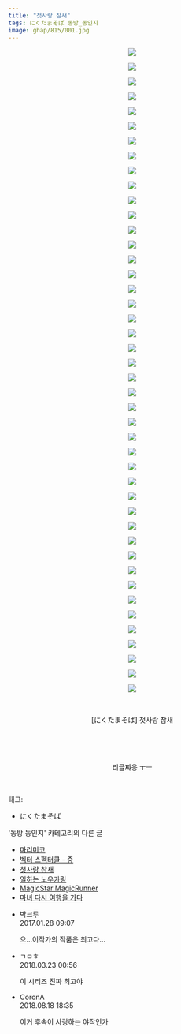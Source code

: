 ```yaml
---
title: "첫사랑 참새"
tags: にくたまそば 동방_동인지
image: ghap/815/001.jpg
---
```

<div class="article">
<p style="text-align: center; clear: none; float: none;"><img src="{{ site.nasurl }}/ghap/815/001.jpg"/></p>
<p style="text-align: center; clear: none; float: none;"><img src="{{ site.nasurl }}/ghap/815/002.jpg"/></p>
<p style="text-align: center; clear: none; float: none;"><img src="{{ site.nasurl }}/ghap/815/003.jpg"/></p>
<p style="text-align: center; clear: none; float: none;"><img src="{{ site.nasurl }}/ghap/815/004.jpg"/></p>
<p style="text-align: center; clear: none; float: none;"><img src="{{ site.nasurl }}/ghap/815/005.jpg"/></p>
<p style="text-align: center; clear: none; float: none;"><img src="{{ site.nasurl }}/ghap/815/006.jpg"/></p>
<p style="text-align: center; clear: none; float: none;"><img src="{{ site.nasurl }}/ghap/815/007.jpg"/></p>
<p style="text-align: center; clear: none; float: none;"><img src="{{ site.nasurl }}/ghap/815/008.jpg"/></p>
<p style="text-align: center; clear: none; float: none;"><img src="{{ site.nasurl }}/ghap/815/009.jpg"/></p>
<p style="text-align: center; clear: none; float: none;"><img src="{{ site.nasurl }}/ghap/815/010.jpg"/></p>
<p style="text-align: center; clear: none; float: none;"><img src="{{ site.nasurl }}/ghap/815/011.jpg"/></p>
<p style="text-align: center; clear: none; float: none;"><img src="{{ site.nasurl }}/ghap/815/012.jpg"/></p>
<p style="text-align: center; clear: none; float: none;"><img src="{{ site.nasurl }}/ghap/815/013.jpg"/></p>
<p style="text-align: center; clear: none; float: none;"><img src="{{ site.nasurl }}/ghap/815/014.jpg"/></p>
<p style="text-align: center; clear: none; float: none;"><img src="{{ site.nasurl }}/ghap/815/015.jpg"/></p>
<p style="text-align: center; clear: none; float: none;"><img src="{{ site.nasurl }}/ghap/815/016.jpg"/></p>
<p style="text-align: center; clear: none; float: none;"><img src="{{ site.nasurl }}/ghap/815/017.jpg"/></p>
<p style="text-align: center; clear: none; float: none;"><img src="{{ site.nasurl }}/ghap/815/018.jpg"/></p>
<p style="text-align: center; clear: none; float: none;"><img src="{{ site.nasurl }}/ghap/815/019.jpg"/></p>
<p style="text-align: center; clear: none; float: none;"><img src="{{ site.nasurl }}/ghap/815/020.jpg"/></p>
<p style="text-align: center; clear: none; float: none;"><img src="{{ site.nasurl }}/ghap/815/021.jpg"/></p>
<p style="text-align: center; clear: none; float: none;"><img src="{{ site.nasurl }}/ghap/815/022.jpg"/></p>
<p style="text-align: center; clear: none; float: none;"><img src="{{ site.nasurl }}/ghap/815/023.jpg"/></p>
<p style="text-align: center; clear: none; float: none;"><img src="{{ site.nasurl }}/ghap/815/024.jpg"/></p>
<p style="text-align: center; clear: none; float: none;"><img src="{{ site.nasurl }}/ghap/815/025.jpg"/></p>
<p style="text-align: center; clear: none; float: none;"><img src="{{ site.nasurl }}/ghap/815/026.jpg"/></p>
<p style="text-align: center; clear: none; float: none;"><img src="{{ site.nasurl }}/ghap/815/027.jpg"/></p>
<p style="text-align: center; clear: none; float: none;"><img src="{{ site.nasurl }}/ghap/815/028.jpg"/></p>
<p style="text-align: center; clear: none; float: none;"><img src="{{ site.nasurl }}/ghap/815/029.jpg"/></p>
<p style="text-align: center; clear: none; float: none;"><img src="{{ site.nasurl }}/ghap/815/030.jpg"/></p>
<p style="text-align: center; clear: none; float: none;"><img src="{{ site.nasurl }}/ghap/815/031.jpg"/></p>
<p style="text-align: center; clear: none; float: none;"><img src="{{ site.nasurl }}/ghap/815/032.jpg"/></p>
<p style="text-align: center; clear: none; float: none;"><img src="{{ site.nasurl }}/ghap/815/033.jpg"/></p>
<p style="text-align: center; clear: none; float: none;"><img src="{{ site.nasurl }}/ghap/815/034.jpg"/></p>
<p style="text-align: center; clear: none; float: none;"><img src="{{ site.nasurl }}/ghap/815/035.jpg"/></p>
<p style="text-align: center; clear: none; float: none;"><img src="{{ site.nasurl }}/ghap/815/036.jpg"/></p>
<p style="text-align: center; clear: none; float: none;"><img src="{{ site.nasurl }}/ghap/815/037.jpg"/></p>
<p style="text-align: center; clear: none; float: none;"><img src="{{ site.nasurl }}/ghap/815/038.jpg"/></p>
<p style="text-align: center; clear: none; float: none;"><img src="{{ site.nasurl }}/ghap/815/039.jpg"/></p>
<p style="text-align: center; clear: none; float: none;"><img src="{{ site.nasurl }}/ghap/815/040.jpg"/></p>
<p style="text-align: center; clear: none; float: none;"><img src="{{ site.nasurl }}/ghap/815/041.jpg"/></p>
<p style="text-align: center; clear: none; float: none;"><img src="{{ site.nasurl }}/ghap/815/042.jpg"/></p>
<p style="text-align: center; clear: none; float: none;"><img src="{{ site.nasurl }}/ghap/815/043.jpg"/></p>
<p style="text-align: center; clear: none; float: none;"><img src="{{ site.nasurl }}/ghap/815/044.jpg"/></p>
<p style="text-align: center; clear: none; float: none;"><br/></p>
<p style="text-align: center; clear: none; float: none;">[にくたまそば] 첫사랑 참새</p>
<p style="text-align: center; clear: none; float: none;"><br/></p>
<p style="text-align: center; clear: none; float: none;"><br/></p>
<p style="text-align: center; clear: none; float: none;">리글쨔응 ㅜㅡ</p>
<p><br/></p>
</div><div class="tagTrail">
<p>태그: </p>
<ul>
<li>にくたまそば</li>
</ul>
</div><div class="another">
<p>'동방 동인지' 카테고리의 다른 글</p>
<ul>
<li><a href="/2016-07-10-ghap_817">마리미코</a></li>
<li><a href="/2016-07-10-ghap_816">벡터 스펙터클 - 중</a></li>
<li><a href="/2016-07-10-ghap_815">첫사랑 참새</a></li>
<li><a href="/2016-07-10-ghap_813">일하는 노우카링</a></li>
<li><a href="/2016-07-10-ghap_811">MagicStar MagicRunner</a></li>
<li><a href="/2016-07-10-ghap_810">마녀 다시 여행을 가다</a></li>
</ul>
</div><div class="cb_module cb_fluid">
<div class="cb_wrt cb_profile">
<div class="comment">
<ul>
<li class="cb_thumb_off" id="comment14901847">
<div class="cb_comment_area">
<div class="cb_info_area">
<div class="cb_section">
<span class="cb_nick_name">박크루</span>
</div>
<div class="cb_section">
<span class="cb_date">2017.01.28 09:07 </span>
</div>
</div>
<div class="cb_dsc_comment">
<p class="cb_dsc">
											으...이작가의 작품은 최고다...
										</p>
</div>
</div></li>
<li class="cb_thumb_off" id="comment15224682">
<div class="cb_comment_area">
<div class="cb_info_area">
<div class="cb_section">
<span class="cb_nick_name">ㄱㅁㅎ</span>
</div>
<div class="cb_section">
<span class="cb_date">2018.03.23 00:56 </span>
</div>
</div>
<div class="cb_dsc_comment">
<p class="cb_dsc">
											이 시리즈 진짜 최고야
										</p>
</div>
</div></li>
<li class="cb_thumb_off" id="comment15311572">
<div class="cb_comment_area">
<div class="cb_info_area">
<div class="cb_section">
<span class="cb_nick_name">CoronA</span>
</div>
<div class="cb_section">
<span class="cb_date">2018.08.18 18:35 </span>
</div>
</div>
<div class="cb_dsc_comment">
<p class="cb_dsc">
											이거 후속이 사랑하는 야작인가
										</p>
</div>
</div></li>
</ul>
</div>
</div><!-- commentList close -->
</div>